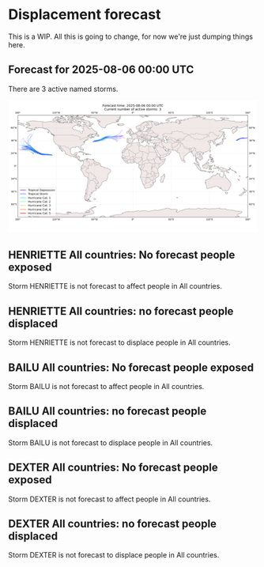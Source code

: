 # Displacement forecast

This is a WIP. All this is going to change, for now we're just dumping things here.
## Forecast for 2025-08-06 00:00 UTC

There are 3 active named storms.

![Active storm ensemble tracks](ECMWF_TC_tracks_20250806000000.png)

## HENRIETTE All countries: No forecast people exposed

Storm HENRIETTE is not forecast to affect people in All countries.

## HENRIETTE All countries: no forecast people displaced

Storm HENRIETTE is not forecast to displace people in All countries.

## BAILU All countries: No forecast people exposed

Storm BAILU is not forecast to affect people in All countries.

## BAILU All countries: no forecast people displaced

Storm BAILU is not forecast to displace people in All countries.

## DEXTER All countries: No forecast people exposed

Storm DEXTER is not forecast to affect people in All countries.

## DEXTER All countries: no forecast people displaced

Storm DEXTER is not forecast to displace people in All countries.

